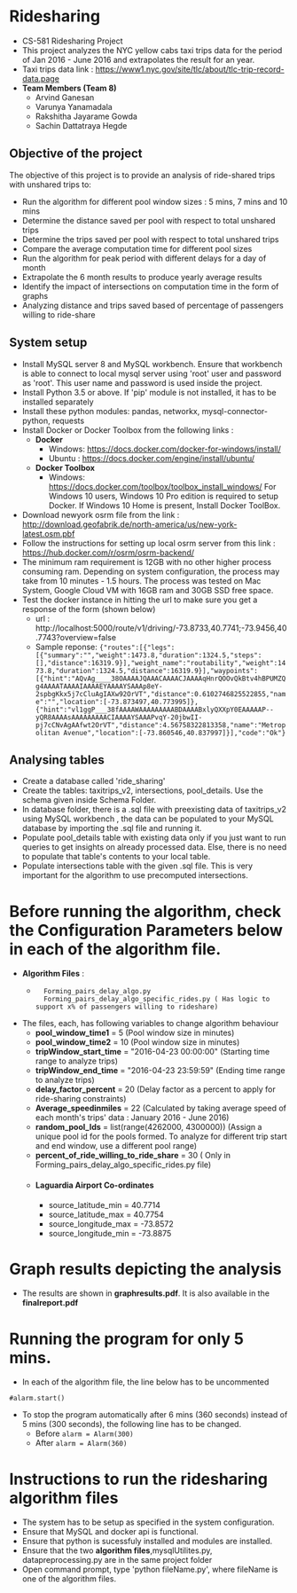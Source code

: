 # Ridesharing
  - CS-581 Ridesharing Project
  - This project analyzes the NYC yellow cabs taxi trips data for the period of Jan 2016 - June 2016 and extrapolates the result for an year.
  - Taxi trips data link : https://www1.nyc.gov/site/tlc/about/tlc-trip-record-data.page
  - **Team Members (Team 8)**
      - Arvind Ganesan
      - Varunya Yanamadala
      - Rakshitha Jayarame Gowda
      - Sachin Dattatraya Hegde
## Objective of the project
The objective of this project is to provide an analysis of ride-shared trips with unshared trips to:
  - Run the algorithm for different pool window sizes : 5 mins, 7 mins and 10 mins
  - Determine the distance saved per pool with respect to total unshared trips
  - Determine the trips saved per pool with respect to total unshared trips
  - Compare the average computation time for different pool sizes
  - Run the algorithm for peak period with different delays for a day of month
  - Extrapolate the 6 month results to produce yearly average results
  - Identify the impact of intersections on computation time in the form of graphs
  - Analyzing distance and trips saved based of percentage of passengers willing to ride-share
    
## System setup
  - Install MySQL server 8 and MySQL workbench. Ensure that workbench is able to connect to local mysql server using 'root' user and password as 'root'. This user name and password is used inside the project.
  - Install Python 3.5 or above. If 'pip' module is not installed, it has to be installed separately
  - Install these python modules: pandas, networkx, mysql-connector-python, requests
  - Install Docker or Docker Toolbox from the following links : 
      - **Docker**
          - Windows: https://docs.docker.com/docker-for-windows/install/
          - Ubuntu : https://docs.docker.com/engine/install/ubuntu/
      - **Docker Toolbox**
          - Windows: https://docs.docker.com/toolbox/toolbox_install_windows/
      For Windows 10 users, Windows 10 Pro edition is required to setup Docker. If Windows 10 Home is present, Install Docker ToolBox.
  - Download newyork osrm file from the link : http://download.geofabrik.de/north-america/us/new-york-latest.osm.pbf
  - Follow the instructions for setting up local osrm server from this link : https://hub.docker.com/r/osrm/osrm-backend/
  - The minimum ram requirement is 12GB with no other higher process consuming ram. Depending on system configuration, the process may 
    take from 10 minutes - 1.5 hours. The process was tested on Mac System, Google Cloud VM with 16GB ram and 30GB SSD free space.
  - Test the docker instance in hitting the url to make sure you get a response of the form (shown below)
     - url : http://localhost:5000/route/v1/driving/-73.8733,40.7741;-73.9456,40.7743?overview=false
     - Sample reponse: ``` {"routes":[{"legs":[{"summary":"","weight":1473.8,"duration":1324.5,"steps":[],"distance":16319.9}],"weight_name":"routability","weight":1473.8,"duration":1324.5,"distance":16319.9}],"waypoints":[{"hint":"AQvAg____38OAAAAJQAAACAAAACJAAAAqHnrQOOvQkBtv4hBPUMZQg4AAAATAAAAIAAAAEYAAAAYSAAAp8eY-2spbgKkx5j7cCluAgIAXw92OrVT","distance":0.6102746825522855,"name":"","location":[-73.873497,40.773995]},{"hint":"vl1ggP___38fAAAAWAAAAAAAAABDAAAABxlyQXXpY0EAAAAAP--yQR8AAAAsAAAAAAAAACIAAAAYSAAAPvqY-20jbwII-pj7cCNvAgAAfwt2OrVT","distance":4.56758322813358,"name":"Metropolitan Avenue","location":[-73.860546,40.837997]}],"code":"Ok"} ```
## Analysing tables
  - Create a database called 'ride_sharing'
  - Create the tables: taxitrips_v2, intersections, pool_details. Use the schema given inside Schema Folder.
  - In database folder, there is a .sql file with preexisting data of taxitrips_v2 using MySQL workbench , the data can be populated to your MySQL database by importing the .sql file and running it.
  - Populate pool_details table with existing data only if you just want to run queries to get insights on already processed data. Else, there is no need to populate that table's contents to your local table.
  - Populate intersections table with the given .sql file. This is very important for the algorithm to use precomputed intersections.
  
# Before running the algorithm, check the Configuration Parameters below in each of the algorithm file.
-   **Algorithm Files** :   
    -       Forming_pairs_delay_algo.py 
            Forming_pairs_delay_algo_specific_rides.py ( Has logic to support x% of passengers willing to rideshare)
-   The files, each, has following variables to change algorithm behaviour
    -    **pool_window_time1** = 5 (Pool window size in minutes)
    -    **pool_window_time2** = 10 (Pool window size in minutes)
    -    **tripWindow_start_time** = "2016-04-23 00:00:00" (Starting time range to analyze trips)
    -    **tripWindow_end_time** = "2016-04-23 23:59:59" (Ending time range to analyze trips)
    -    **delay_factor_percent** = 20 (Delay factor as a percent to apply for ride-sharing constraints)
    -    **Average_speedinmiles** = 22 (Calculated by taking average speed of each month's trips' data : January 2016 - June 2016)
    -    **random_pool_Ids** = list(range(4262000, 4300000)) (Assign a unique pool id for the pools formed. To analyze for different trip start and end window, use a different pool range)
    -    **percent_of_ride_willing_to_ride_share** = 30 ( Only in Forming_pairs_delay_algo_specific_rides.py file)
    -   #### Laguardia Airport Co-ordinates
        -    source_latitude_min = 40.7714
        -    source_latitude_max = 40.7754
        -    source_longitude_max = -73.8572
        -    source_longitude_min = -73.8875
        
        

# Graph results depicting the analysis
  - The results are shown in **graphresults.pdf**. It is also available in the **finalreport.pdf**
  
# Running the program for only 5 mins.
  - In each of the algorithm file, the line below has to be uncommented
  ```
  #alarm.start()
  ```
  - To stop the program automatically after 6 mins (360 seconds) instead of 5 mins (300 seconds), the following line has to be changed.
    - Before
        ``` alarm = Alarm(300) ```
    - After
        ``` alarm = Alarm(360) ```

# Instructions to run the ridesharing algorithm files
  - The system has to be setup as specified in the system configuration.
  - Ensure that MySQL and docker api is functional.
  - Ensure that python is sucessfuly installed and modules are installed.
  - Ensure that the two **algorithm files**,mysqlUtilites.py, datapreprocessing.py are in the same project folder
  - Open command prompt, type 'python fileName.py', where fileName is one of the algorithm files.
